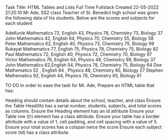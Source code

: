 Task Title: HTML Tables and Lists
Full Time
Fullstack
Created 22-05-2022 21:25:10
Mr Ade, SS2  class Teacher of St. Benedict high school was given the following data of his students. Below are the scores and subjects for each student

 
AdeKunle Mathematics 72, English 43, Physics 78, Chemistry 73, Biology 37
John         Mathematics 42, English 64, Physics 70, Chemistry 55, Biology 58
Peter        Mathematics 62, English 40, Physics 73, Chemistry 75, Biology 99
Rukayat    Mathematics 77, English 75, Physics 78, Chemistry 75, Biology 82
Paul          Mathematics 72, English 40, Physics 72, Chemistry 70, Biology 97
Victor        Mathematics 76, English 64, Physics 48, Chemistry 99, Biology 37
John         Mathematics 62,English 54, Physics 78, Chemistry 75, Biology 64
Doe          Mathematics 52 , English 84 , Physics 48, Chemistry 85, Biology 27
Stephen    Mathematics 92, English 44, Physics 78, Chemistry 65, Biology 61


TO DO
In order to ease the task for Mr. Ade, Prepare an HTML table that has:
 
Heading should contain details about the school, teacher, and class
Ensure the Table Head(th) has a serial number, students, subjects, and total scores as columns.
Ensure the Heading element has an id attribute
Ensure your Table row (tr)  element has a class attribute.
Ensure your table has a border attribute with a value of 1, cell padding, and cell spacing with a value of 5. 
Ensure your total scores  has a colspan twice the score
Ensure each subject score (td) has a class attribute.
